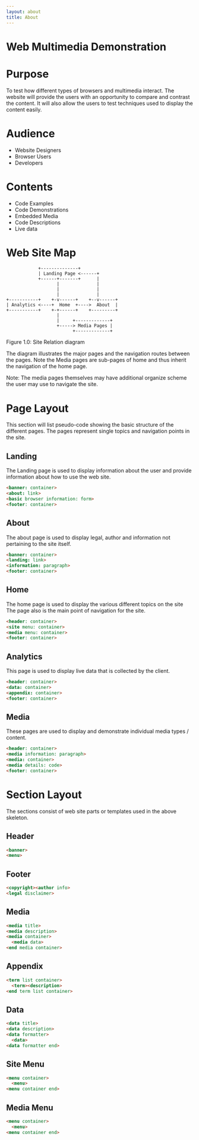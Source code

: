 ```yaml
---
layout: about
title: About
---
```


Web Multimedia Demonstration
==========================================================================

Purpose
==========================================================================
To test how different types of browsers and multimedia interact. The
website will provide the users with an opportunity to compare and contrast
the content. It will also allow the users to test techniques used to
display the content easily.

Audience
==========================================================================
* Website Designers
* Browser Users
* Developers

Contents
==========================================================================
* Code Examples
* Code Demonstrations
* Embedded Media
* Code Descriptions
* Live data

Web Site Map
==========================================================================
```
            +--------------+              
            | Landing Page <------+       
            +------+-------+      |       
                   |              |       
                   |              |       
                   |              |       
+-----------+    +-v------+    +--v------+
| Analytics <----+  Home  +---->  About  |
+-----------+    +-+------+    +---------+
                   |                      
                   |     +-------------+  
                   +-----> Media Pages |  
                         +-------------+  
```

Figure 1.0: Site Relation diagram

The diagram illustrates the major pages and the navigation routes between
the pages. Note the Media pages are sub-pages of home and thus inherit the
navigation of the home page.

Note: The media pages themselves may have additional organize scheme the
user may use to navigate the site.

Page Layout
==========================================================================
This section will list pseudo-code showing the basic structure of the
different pages. The pages represent single topics and navigation points in
the site.

Landing
--------------------------------------------------------------------------
The Landing page is used to display information about the user and provide
information about how to use the web site.
```html
<banner: container>
<about: link>
<basic browser information: form>
<footer: container>
```

About
--------------------------------------------------------------------------
The about page is used to display legal, author and information not
pertaining to the site itself.
```html
<banner: container>
<landing: link>
<information: paragraph>
<footer: container>
```

Home
--------------------------------------------------------------------------
The home page is used to display the various different topics on the site
The page also is the main point of navigation for the site.
```html
<header: container>
<site menu: container>
<media menu: container>
<footer: container>
```

Analytics
--------------------------------------------------------------------------
This page is used to display live data that is collected by the client.
```html
<header: container>
<data: container>
<appendix: container>
<footer: container>
```

Media
--------------------------------------------------------------------------
These pages are used to display and demonstrate individual media types /
content.
```html
<header: container>
<media information: paragraph>
<media: container>
<media details: code>
<footer: container>
```

Section Layout
==========================================================================
The sections consist of web site parts or templates used in the above
skeleton.

Header
--------------------------------------------------------------------------
```html
<banner>
<menu>
```

Footer
--------------------------------------------------------------------------
```html
<copyright><author info>
<legal disclaimer>
```

Media
--------------------------------------------------------------------------
```html
<media title>
<media description>
<media container>
  <media data>
<end media container>
```

Appendix
--------------------------------------------------------------------------
```html
<term list container>
  <term><description>
<end term list container>
```

Data
--------------------------------------------------------------------------
```html
<data title>
<data description>
<data formatter>
  <data>
<data formatter end>
```

Site Menu
--------------------------------------------------------------------------
```html
<menu container>
  <menu>
<menu container end>
```

Media Menu
--------------------------------------------------------------------------
```html
<menu container>
  <menu>
<menu container end>
```
